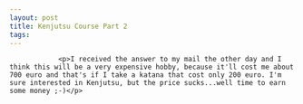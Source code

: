 ```yaml
---
layout: post
title: Kenjutsu Course Part 2
tags:
---
```



                <p>I received the answer to my mail the other day and I think this will be a very expensive hobby, because it'll cost me about 700 euro and that's if I take a katana that cost only 200 euro. I'm sure interested in Kenjutsu, but the price sucks...well time to earn some money ;-)</p>
